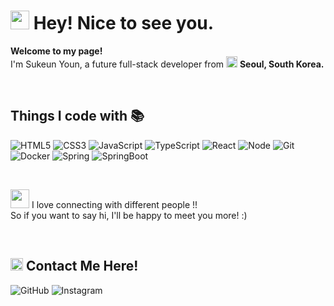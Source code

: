 <h1>
  <img src="https://emojis.slackmojis.com/emojis/images/1531849430/4246/blob-sunglasses.gif?1531849430" width="30"/>
  Hey! Nice to see you.
</h1>

<p>
  <b>Welcome to my page!</b> 
    </br> 
    I'm Sukeun Youn, a future full-stack developer from  
    <img src="https://github.com/sky0427/sky0427/assets/88239040/77b6866f-f4a6-4de4-8461-9b82296a3b42" width="18"/>
    <b>Seoul, South Korea.</b>
</p>

<br />

<h2> Things I code with 📚 </h2>

![HTML5](https://img.shields.io/badge/-HTML5-F05032?style=for-the-badge&logo=html5&logoColor=ffffff)
![CSS3](https://img.shields.io/badge/-CSS3-007ACC?style=for-the-badge&logo=css3)
![JavaScript](https://img.shields.io/badge/-JavaScript-%23F7DF1C?style=for-the-badge&logo=javascript&logoColor=000000&labelColor=%23F7DF1C&color=%23FFCE5A)
![TypeScript](https://img.shields.io/badge/-TypeScript-007ACC?style=for-the-badge&logo=typescript&logoColor=white)
![React](https://img.shields.io/badge/-React-222222?style=for-the-badge&logo=react)
![Node](https://img.shields.io/badge/-Nodejs-43853d?style=for-the-badge&logo=Node.js&logoColor=white)
![Git](https://img.shields.io/badge/-Git-F05032?style=for-the-badge&logo=git&logoColor=ffffff)
![Docker](https://img.shields.io/badge/-Docker-46a2f1?style=for-the-badge&logo=docker&logoColor=ffffff)
![Spring](https://img.shields.io/badge/-Spring-6DB33F?style=for-the-badge&logo=Spring&logoColor=ffffff)
![SpringBoot](https://img.shields.io/badge/-SpringBoot-6DB33F?style=for-the-badge&logo=SpringBoot&logoColor=ffffff)

<br/>

<p>
  <img src="https://github.com/sky0427/sky0427/assets/88239040/c81104e7-b9b5-4d8b-8bf9-d7d585c2341e" width="30"/>
  I love connecting with different people !! <br/> So if you want to say hi, I'll be happy to meet you more! :)  
</p>

<br/>


<h2><img src="https://github.com/sky0427/sky0427/assets/88239040/a7e9f97a-e2a4-4415-a8e3-fa293e28cedd" width="20" />  Contact Me Here!</h2>

![GitHub](https://img.shields.io/badge/-GitHub-181717?style=for-the-badge&logo=GitHub&logoColor=ffffff)
![Instagram](https://img.shields.io/badge/-Instagram-E4405F?style=for-the-badge&logo=Instagram&logoColor=ffffff)

